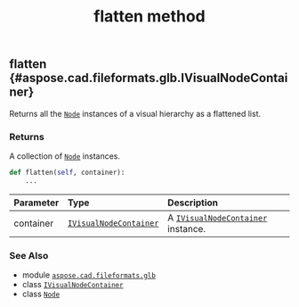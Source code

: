 ﻿---
title: flatten method
second_title: Aspose.CAD for Python via .NET API References
description: 
type: docs
weight: 50
url: /python-net/aspose.cad.fileformats.glb/node/flatten/
is_root: false
---

## flatten {#aspose.cad.fileformats.glb.IVisualNodeContainer}

Returns all the [`Node`](/cad/python-net/aspose.cad.fileformats.glb/node) instances of a visual hierarchy as a flattened list.


### Returns 


A collection of [`Node`](/cad/python-net/aspose.cad.fileformats.glb/node) instances.


```python
def flatten(self, container):
    ...
```


| Parameter | Type | Description |
| :- | :- | :- |
| container | [`IVisualNodeContainer`](/cad/python-net/aspose.cad.fileformats.glb/ivisualnodecontainer) | A [`IVisualNodeContainer`](/cad/python-net/aspose.cad.fileformats.glb/ivisualnodecontainer) instance. |



### See Also
* module [`aspose.cad.fileformats.glb`](../../)
* class [`IVisualNodeContainer`](/cad/python-net/aspose.cad.fileformats.glb/ivisualnodecontainer)
* class [`Node`](/cad/python-net/aspose.cad.fileformats.glb/node)
